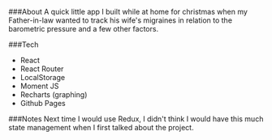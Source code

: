 ###About
A quick little app I built while at home for christmas when my Father-in-law wanted
to track his wife's migraines in relation to the barometric pressure and a few other factors.

###Tech
<ul>
    <li>React</li>
    <li>React Router</li>
    <li>LocalStorage</li>
    <li>Moment JS</li>
    <li>Recharts (graphing)</li>
    <li>Github Pages</li>
</ul>

###Notes
Next time I would use Redux, I didn't think I would have this much state management when I first talked about the project.
